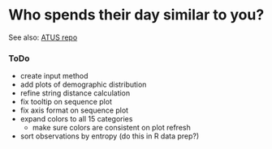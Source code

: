 # Who spends their day similar to you?


See also: [ATUS repo](https://github.com/joemarlo/ATUS)


### ToDo
- create input method
- add plots of demographic distribution
- refine string distance calculation
- fix tooltip on sequence plot
- fix axis format on sequence plot
- expand colors to all 15 categories
  - make sure colors are consistent on plot refresh
- sort observations by entropy (do this in R data prep?)

